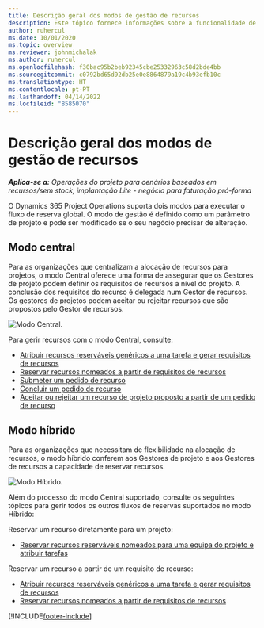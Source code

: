 ```yaml
---
title: Descrição geral dos modos de gestão de recursos
description: Este tópico fornece informações sobre a funcionalidade de gestão de recursos no Dynamics 365 Project Operations.
author: ruhercul
ms.date: 10/01/2020
ms.topic: overview
ms.reviewer: johnmichalak
ms.author: ruhercul
ms.openlocfilehash: f30bac95b2beb92345cbe25332963c58d2bde4bb
ms.sourcegitcommit: c0792bd65d92db25e0e8864879a19c4b93efb10c
ms.translationtype: HT
ms.contentlocale: pt-PT
ms.lasthandoff: 04/14/2022
ms.locfileid: "8585070"
---
```

# <a name="resource-management-modes-overview"></a>Descrição geral dos modos de gestão de recursos

_**Aplica-se a:** Operações do projeto para cenários baseados em recursos/sem stock, implantação Lite - negócio para faturação pró-forma_


O Dynamics 365 Project Operations suporta dois modos para executar o fluxo de reserva global. O modo de gestão é definido como um parâmetro de projeto e pode ser modificado se o seu negócio precisar de alteração.    

## <a name="central-mode"></a>Modo central
Para as organizações que centralizam a alocação de recursos para projetos, o modo Central oferece uma forma de assegurar que os Gestores de projeto podem definir os requisitos de recursos a nível do projeto. A conclusão dos requisitos do recurso é delegada num Gestor de recursos. Os gestores de projetos podem aceitar ou rejeitar recursos que são propostos pelo Gestor de recursos.

![Modo Central.](./media/resource-management-central.png)

Para gerir recursos com o modo Central, consulte:

- [Atribuir recursos reserváveis genéricos a uma tarefa e gerar requisitos de recursos](/dynamics365/project-service/assign-generic-bookable-resource)
- [Reservar recursos nomeados a partir de requisitos de recursos](/dynamics365/project-service/book-named-resource)
- [Submeter um pedido de recurso](/dynamics365/project-service/submit-resource-request)
- [Concluir um pedido de recurso](/dynamics365/project-service/resource-management-fulfill-requests)
- [Aceitar ou rejeitar um recurso de projeto proposto a partir de um pedido de recurso](/dynamics365/project-service/accept-reject-proposed-resource)

## <a name="hybrid-mode"></a>Modo híbrido
Para as organizações que necessitam de flexibilidade na alocação de recursos, o modo híbrido conferem aos Gestores de projeto e aos Gestores de recursos a capacidade de reservar recursos.

![Modo Híbrido.](./media/resource-management-hybrid.png)

Além do processo do modo Central suportado, consulte os seguintes tópicos para gerir todos os outros fluxos de reservas suportados no modo Híbrido:

Reservar um recurso diretamente para um projeto:
- [Reservar recursos reserváveis nomeados para uma equipa do projeto e atribuir tarefas](/dynamics365/project-service/assign-named-bookable-resource)

Reservar um recurso a partir de um requisito de recurso:
- [Atribuir recursos reserváveis genéricos a uma tarefa e gerar requisitos de recursos](/dynamics365/project-service/assign-generic-bookable-resource)
- [Reservar recursos nomeados a partir de requisitos de recursos](/dynamics365/project-service/book-named-resource)


[!INCLUDE[footer-include](../includes/footer-banner.md)]